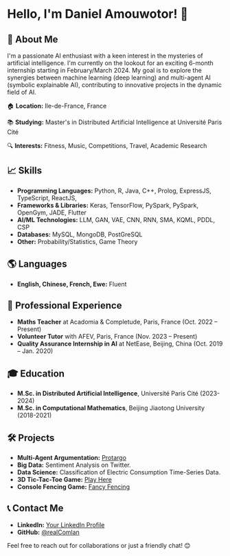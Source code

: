 # Hello, I'm Daniel Amouwotor! 👋

## 🚀 About Me
I'm a passionate AI enthusiast with a keen interest in the mysteries of artificial intelligence. I'm currently on the lookout for an exciting 6-month internship starting in February/March 2024. My goal is to explore the synergies between machine learning (deep learning) and multi-agent AI (symbolic explainable AI), contributing to innovative projects in the dynamic field of AI.

🏠 **Location:** Ile-de-France, France

📚 **Studying:** Master's in Distributed Artificial Intelligence at Université Paris Cité

🔍 **Interests:** Fitness, Music, Competitions, Travel, Academic Research

## 📈 Skills
- **Programming Languages:** Python, R, Java, C++, Prolog, ExpressJS, TypeScript, ReactJS, 
- **Frameworks & Libraries:** Keras, TensorFlow, PySpark, PySpark, OpenGym, JADE, Flutter
- **AI/ML Technologies:** LLM, GAN, VAE, CNN, RNN, SMA, KQML, PDDL, CSP
- **Databases:** MySQL, MongoDB, PostGreSQL
- **Other:** Probability/Statistics, Game Theory

## 🌎 Languages
- **English, Chinese, French, Ewe:** Fluent

## 💼 Professional Experience
- **Maths Teacher** at Acadomia & Completude, Paris, France (Oct. 2022 – Present)
- **Volunteer Tutor** with AFEV, Paris, France (Nov. 2023 – Present)
- **Quality Assurance Internship in AI** at NetEase, Beijing, China (Oct. 2019 – Jan. 2020)

## 🎓 Education
- **M.Sc. in Distributed Artificial Intelligence**, Université Paris Cité (2023-2024)
- **M.Sc. in Computational Mathematics**, Beijing Jiaotong University (2018-2021)

## 🛠 Projects
- **Multi-Agent Argumentation:** [Protargo](https://github.com/realComlan/protargo)
- **Big Data:** Sentiment Analysis on Twitter.
- **Data Science:** Classification of Electric Consumption Time-Series Data.
- **3D Tic-Tac-Toe Game:** [Play Here](http://a-ipb1.onrender.com)
- **Console Fencing Game:** [Fancy Fencing](https://github.com/realComlan/fancy-fencing)

## 📞 Contact Me
- **LinkedIn:** [Your LinkedIn Profile](#)
- **GitHub:** [@realComlan](https://github.com/realComlan)

Feel free to reach out for collaborations or just a friendly chat! 😊
